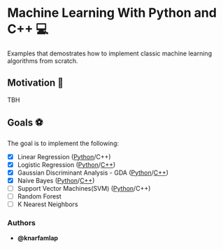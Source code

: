 # Machine Learning With Python and C++ :computer:

Examples that demostrates how to implement classic machine learning algorithms from scratch. 

## Motivation :running: 

TBH
<!-- Sklearn doesn't provide sufficient exposure to the implementation of algorithms in machine learning. For that reason, I decided to take up the challenge to implement them myself with Python and C++. -->

<!-- Additionally, I hope to write a guide on how to do the implementation yourself so you can have a better grasp of whats happening under the hood. I am thinking of writting the guides in Medium.  -->


## Goals :soccer:
The goal is to implement the following: 

- [X] Linear Regression ([Python](/linear_models/linear-regression/python/linear_regression.ipynb)/C++)
- [X] Logistic Regression ([Python](/linear_models/logistic-regression/python/logistic_regression.ipynb)/[C++]())
- [X] Gaussian Discriminant Analysis - GDA ([Python](/linear_models/gda/python/gda.ipynb)/[C++]())
- [x] Naive Bayes ([Python](/linear_models/naive-bayes/python/naive-bayes.ipynb)/[C++]())
- [ ] Support Vector Machines(SVM) ([Python]()/C++)
- [ ] Random Forest
- [ ] K Nearest Neighbors

### Authors
* **@knarfamlap**